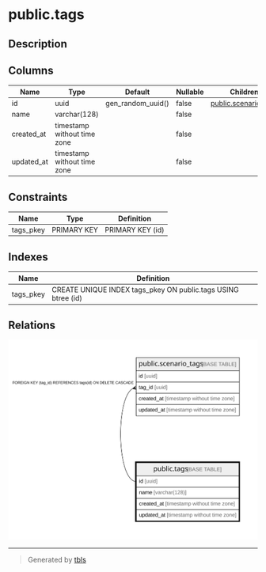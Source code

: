 # public.tags

## Description

## Columns

| Name | Type | Default | Nullable | Children | Parents | Comment |
| ---- | ---- | ------- | -------- | -------- | ------- | ------- |
| id | uuid | gen_random_uuid() | false | [public.scenario_tags](public.scenario_tags.md) |  |  |
| name | varchar(128) |  | false |  |  |  |
| created_at | timestamp without time zone |  | false |  |  |  |
| updated_at | timestamp without time zone |  | false |  |  |  |

## Constraints

| Name | Type | Definition |
| ---- | ---- | ---------- |
| tags_pkey | PRIMARY KEY | PRIMARY KEY (id) |

## Indexes

| Name | Definition |
| ---- | ---------- |
| tags_pkey | CREATE UNIQUE INDEX tags_pkey ON public.tags USING btree (id) |

## Relations

![er](public.tags.svg)

---

> Generated by [tbls](https://github.com/k1LoW/tbls)
